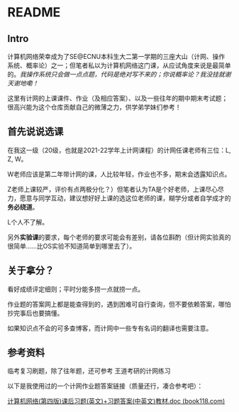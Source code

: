 # README

## Intro

计算机网络荣幸成为了SE@ECNU本科生大二第一学期的三座大山（计网、操作系统、概率论）之一；但笔者私以为计算机网络这门课，从应试角度来说是最简单的。*我操作系统只会做一点点题，代码是绝对写不来的；你说概率论？我没挂就谢天谢地嘞！*

这里有计网的上课课件、作业（及相应答案）、以及一些往年的期中期末考试题；很高兴能为这个仓库贡献自己的微薄之力，供学弟学妹们参考！

## 首先说说选课

在我这一级（20级，也就是2021-22学年上计网课程）的计网任课老师有三位：L, Z, W。

W老师应该是第二年带计网的课，人比较年轻，作业也不多，期末会透露知识点。

Z老师上课较严，评价有点两极分化？）但笔者认为TA是个好老师，上课尽心尽力，愿意与同学互动，建议想好好上课的选这位老师的课，糊学分或者自学成才的**务必绕道**。

L个人不了解。

另外**实验课**的要求，每个老师的要求可能会有差别，请各位斟酌（但计网实验真的很简单……比OS实验不知道简单到哪里去了）。

## 关于拿分？

看好成绩评定细则；平时分能多捞一点就捞一点。

作业题的答案网上都是能查得到的，遇到困难可自行查询，但不要依赖答案，哪怕抄完事后也要搞懂。

如果知识点不会的可多查博客，而计网中一些专有名词的翻译也需要注意。

## 参考资料

临考复习刷题，除了往年题，还可参考 王道考研的计网练习

以下是我使用过的一个计网作业题答案链接（质量还行，凑合参考吧）：

[计算机网络(第四版)课后习题(英文)+习题答案(中英文)教材.doc (book118.com)](https://max.book118.com/html/2017/0627/118429799.shtm)